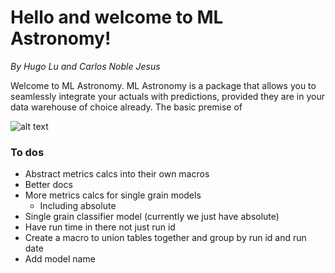 # Hello and welcome to ML Astronomy!
*By Hugo Lu and Carlos Noble Jesus*

Welcome to ML Astronomy. ML Astronomy is a package that allows you to seamlessly integrate your actuals with predictions, provided they are in
your data warehouse of choice already. The basic premise of

![alt text](https://github.com/HugoLu88/dbt-mlastronomy/blob/main/images/staging_data.jpg?raw=true)

### To dos
- Abstract metrics calcs into their own macros
- Better docs
- More metrics calcs for single grain models 
  - Including absolute
- Single grain classifier model (currently we just have absolute)
- Have run time in there not just run id
- Create a macro to union tables together and group by run id and run date
- Add model name